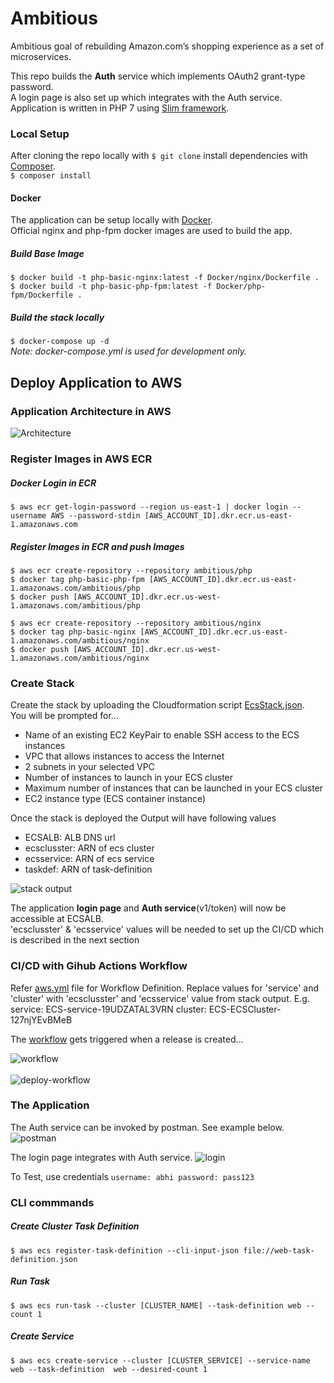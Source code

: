 # Ambitious
Ambitious goal of rebuilding Amazon.com’s shopping experience as a set of microservices.<br>

This repo builds the **Auth** service which implements OAuth2 grant-type password. <br>
A login page is also set up which integrates with the Auth service.<br>
Application is written in PHP 7 using [Slim framework](http://www.slimframework.com/).

### Local Setup

After cloning the repo locally with `$ git clone` install dependencies with [Composer](https://getcomposer.org/doc/00-intro.md).<br>
`$ composer install`

#### Docker
The application can be setup locally with [Docker](https://www.docker.com/products/docker-desktop).<br>
Official nginx and php-fpm docker images are used to build the app. 

##### Build Base Image
`$ docker build -t php-basic-nginx:latest -f Docker/nginx/Dockerfile .`<br>
`$ docker build -t php-basic-php-fpm:latest -f Docker/php-fpm/Dockerfile .`<br>

##### Build the stack locally
`$ docker-compose up -d` <br>
*Note: docker-compose.yml is used for development only.*

## Deploy Application to AWS

### Application Architecture in AWS
![Architecture](stack.png)

### Register Images in AWS ECR<br>

##### Docker Login in ECR<br>
`$ aws ecr get-login-password --region us-east-1 | docker login --username AWS --password-stdin [AWS_ACCOUNT_ID].dkr.ecr.us-east-1.amazonaws.com`

##### Register Images in ECR and push Images
`$ aws ecr create-repository --repository ambitious/php`<br>
`$ docker tag php-basic-php-fpm [AWS_ACCOUNT_ID].dkr.ecr.us-east-1.amazonaws.com/ambitious/php`<br>
`$ docker push [AWS_ACCOUNT_ID].dkr.ecr.us-west-1.amazonaws.com/ambitious/php`

`$ aws ecr create-repository --repository ambitious/nginx`<br>
`$ docker tag php-basic-nginx [AWS_ACCOUNT_ID].dkr.ecr.us-east-1.amazonaws.com/ambitious/nginx`<br>
`$ docker push [AWS_ACCOUNT_ID].dkr.ecr.us-west-1.amazonaws.com/ambitious/nginx`

### Create Stack
Create the stack by uploading the Cloudformation script [EcsStack.json](aws/EcsStack.json).<br>
You will be prompted for... <br>
* Name of an existing EC2 KeyPair to enable SSH access to the ECS instances
* VPC that allows instances to access the Internet
* 2 subnets in your selected VPC
* Number of instances to launch in your ECS cluster
* Maximum number of instances that can be launched in your ECS cluster
* EC2 instance type (ECS container instance)

Once the stack is deployed the Output will have following values<br>
* ECSALB: ALB DNS url  
* ecsclusster: ARN of ecs cluster
* ecsservice: ARN of ecs service
* taskdef: ARN of task-definition

![stack output](StackOp.png)

The application **login page** and **Auth service**(v1/token) will now be accessible at ECSALB.<br>
'ecsclusster' & 'ecsservice' values will be needed to set up the CI/CD which is described in the next section

### CI/CD with Gihub Actions Workflow
Refer [aws.yml](.github/workflows/aws.yml) file for Workflow Definition.
Replace values for 'service' and 'cluster' with 'ecsclusster' and 'ecsservice' value from stack output. E.g.<br>
service: ECS-service-19UDZATAL3VRN
cluster: ECS-ECSCluster-127njYEvBMeB

The [workflow](https://github.com/abhijit-gaonkar/ambitious/actions) gets triggered when a release is created...

![workflow](workflow.png)<br><br>
![deploy-workflow](deployWorkflow.png)


### The Application
The Auth service can be invoked by postman. See example below.
![postman](postman.png)

The login page integrates with Auth service.
![login](login.png)

To Test, use credentials `username: abhi password: pass123`

### CLI commmands
##### Create Cluster Task Definition
`$ aws ecs register-task-definition --cli-input-json file://web-task-definition.json`

##### Run Task
`$ aws ecs run-task --cluster [CLUSTER_NAME] --task-definition web --count 1`

##### Create Service
`$ aws ecs create-service --cluster [CLUSTER_SERVICE] --service-name web --task-definition  web --desired-count 1`
